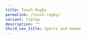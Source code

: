 ```yaml
---
title: Touch Rugby
permalink: /touch-rugby/
variant: tiptap
description: ""
third_nav_title: Sports and Games
---
```

